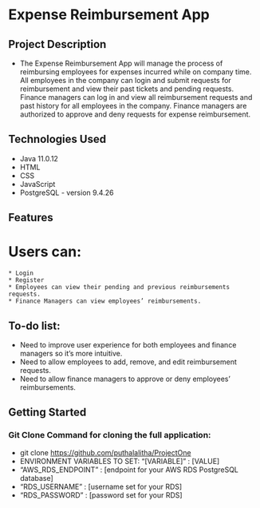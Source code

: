# Expense Reimbursement App

## Project Description

  * The Expense Reimbursement App will manage the process of reimbursing employees for expenses incurred while on company time. All employees in the company can login and submit requests for reimbursement and view their past tickets and pending requests. Finance managers can log in and view all reimbursement requests and past history for all employees in the company. Finance managers are authorized to approve and deny requests for expense reimbursement.

## Technologies Used
  * Java 11.0.12
  * HTML
  * CSS
  * JavaScript
  * PostgreSQL - version 9.4.26
 
## Features
  # Users can:
    * Login
    * Register
    * Employees can view their pending and previous reimbursements requests.
    * Finance Managers can view employees’ reimbursements.
    
## To-do list:
  * Need to improve user experience for both employees and finance managers so it’s more intuitive.
  * Need to allow employees to add, remove, and edit reimbursement requests.
  * Need to allow finance managers to approve or deny employees’ reimbursements. 
  
## Getting Started
  ### Git Clone Command for cloning the full application:
  
  * git clone https://github.com/puthalalitha/ProjectOne
  * ENVIRONMENT VARIABLES TO SET: “[VARIABLE]” : [VALUE]
  * “AWS_RDS_ENDPOINT” : [endpoint for your AWS RDS PostgreSQL database]
  * “RDS_USERNAME” : [username set for your RDS]
  * “RDS_PASSWORD” : [password set for your RDS]
